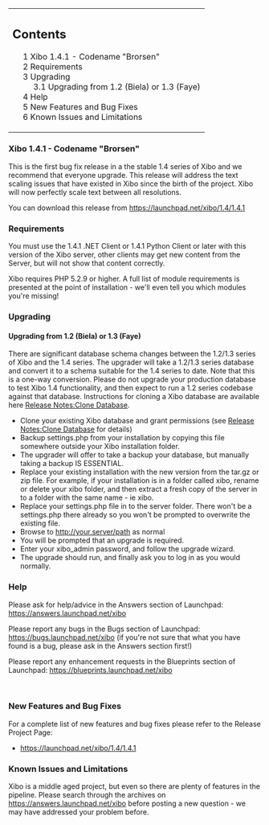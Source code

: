 <!--toc=getting_started-->
<table id="toc" class="toc"><tr><td><div id="toctitle"><h2>Contents</h2></div>
<ul>
<li class="toclevel-1 tocsection-1"><a href="#Xibo_1.4.1_-_Codename_.22Brorsen.22"><span class="tocnumber">1</span> <span class="toctext">Xibo 1.4.1 - Codename "Brorsen"</a></li>
<li class="toclevel-1 tocsection-2"><a href="#Requirements"><span class="tocnumber">2</span> <span class="toctext">Requirements</span></a></li>
<li class="toclevel-1 tocsection-3"><a href="#Upgrading"><span class="tocnumber">3</span> <span class="toctext">Upgrading</span></a>
<ul>
<li class="toclevel-2 tocsection-4"><a href="#Upgrading_from_1.2_.28Biela.29_or_1.3_.28Faye.29"><span class="tocnumber">3.1</span> <span class="toctext">Upgrading from 1.2 (Biela) or 1.3 (Faye)</span></a></li>
</ul>
</li>
<li class="toclevel-1 tocsection-5"><a href="#Help"><span class="tocnumber">4</span> <span class="toctext">Help</span></a></li>
<li class="toclevel-1 tocsection-6"><a href="#New_Features_and_Bug_Fixes"><span class="tocnumber">5</span> <span class="toctext">New Features and Bug Fixes</span></a></li>
<li class="toclevel-1 tocsection-7"><a href="#Known_Issues_and_Limitations"><span class="tocnumber">6</span> <span class="toctext">Known Issues and Limitations</span></a></li>
</ul>
</td></tr></table>
<h3> <span class="mw-headline" id="Xibo_1.4.1_-_Codename_.22Brorsen.22">Xibo 1.4.1 - Codename "Brorsen"</h3>
<p>This is the first bug fix release in a the stable 1.4 series of Xibo and we recommend that everyone upgrade. This release will address the text scaling issues that have existed in Xibo since the birth of the project. Xibo will now perfectly scale text between all resolutions.
</p><p>You can download this release from <a rel="nofollow" class="external free" href="https://launchpad.net/xibo/1.4/1.4.1">https://launchpad.net/xibo/1.4/1.4.1</a>
</p>
<h3> <span class="mw-headline" id="Requirements"> Requirements </span></h3>
<p>You must use the 1.4.1 .NET Client or 1.4.1 Python Client or later with this version of the Xibo server, other clients may get new content from the Server, but will not show that content correctly.
</p><p>Xibo requires PHP 5.2.9 or higher. A full list of module requirements is presented at the point of installation - we'll even tell you which modules you're missing!
</p>
<h3> <span class="mw-headline" id="Upgrading"> Upgrading </span></h3>
<h4> <span class="mw-headline" id="Upgrading_from_1.2_.28Biela.29_or_1.3_.28Faye.29"> Upgrading from 1.2 (Biela) or 1.3 (Faye) </span></h4>
<p>There are significant database schema changes between the 1.2/1.3 series of Xibo and the 1.4 series. The upgrader will take a 1.2/1.3 series database and convert it to a schema suitable for the 1.4 series to date. Note that this is a one-way conversion. Please do not upgrade your production database to test Xibo 1.4 functionality, and then expect to run a 1.2 series codebase against that database. Instructions for cloning a Xibo database are available here <a href="release_notes_clonedb.html" title="Release Notes:Clone Database">Release Notes:Clone Database</a>.
</p>
<ul><li> Clone your existing Xibo database and grant permissions (see <a href="release_notes_clonedb.html" title="Release Notes:Clone Database">Release Notes:Clone Database</a> for details)
</li><li> Backup settings.php from your installation by copying this file somewhere outside your Xibo installation folder.
</li><li> The upgrader will offer to take a backup your database, but manually taking a backup IS ESSENTIAL.
</li><li> Replace your existing installation with the new version from the tar.gz or zip file. For example, if your installation is in a folder called xibo, rename or delete your xibo folder, and then extract a fresh copy of the server in to a folder with the same name - ie xibo.
</li><li> Replace your settings.php file in to the server folder. There won't be a settings.php there already so you won't be prompted to overwrite the existing file.
</li><li> Browse to <a rel="nofollow" class="external free" href="http://your.server/path">http://your.server/path</a> as normal
</li><li> You will be prompted that an upgrade is required.
</li><li> Enter your xibo_admin password, and follow the upgrade wizard.
</li><li> The upgrade should run, and finally ask you to log in as you would normally.
</li></ul>
<h3> <span class="mw-headline" id="Help"> Help </span></h3>
<p>Please ask for help/advice in the Answers section of Launchpad: <a rel="nofollow" class="external free" href="https://answers.launchpad.net/xibo">https://answers.launchpad.net/xibo</a>
</p><p>Please report any bugs in the Bugs section of Launchpad: <a rel="nofollow" class="external free" href="https://bugs.launchpad.net/xibo">https://bugs.launchpad.net/xibo</a> (if you're not sure that what you have found is a bug, please ask in the Answers section first!)
</p><p>Please report any enhancement requests in the Blueprints section of Launchpad: <a rel="nofollow" class="external free" href="https://blueprints.launchpad.net/xibo">https://blueprints.launchpad.net/xibo</a>
</p><p><br />
</p>
<h3> <span class="mw-headline" id="New_Features_and_Bug_Fixes">New Features and Bug Fixes</span></h3>
<p>For a complete list of new features and bug fixes please refer to the Release Project Page: 
</p>
<ul><li> <a rel="nofollow" class="external free" href="https://launchpad.net/xibo/1.4/1.4.1">https://launchpad.net/xibo/1.4/1.4.1</a>
</li></ul>
<h3> <span class="mw-headline" id="Known_Issues_and_Limitations"> Known Issues and Limitations </span></h3>
<p>Xibo is a middle aged project, but even so there are plenty of features in the pipeline. Please search through the archives on <a rel="nofollow" class="external free" href="https://answers.launchpad.net/xibo">https://answers.launchpad.net/xibo</a> before posting a new question - we may have addressed your problem before.
</p>